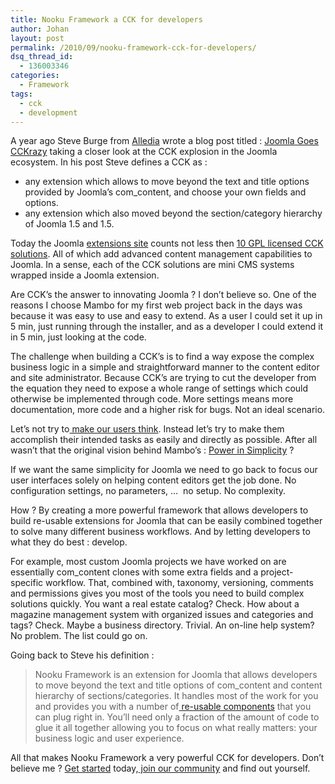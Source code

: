 ```yaml
---
title: Nooku Framework a CCK for developers
author: Johan
layout: post
permalink: /2010/09/nooku-framework-cck-for-developers/
dsq_thread_id:
  - 136003346
categories:
  - Framework
tags:
  - cck
  - development
---
```

A year ago Steve Burge from [Alledia][1] wrote a blog post titled : [Joomla Goes CCKrazy][2] taking a closer look at the CCK explosion in the Joomla ecosystem. In his post Steve defines a CCK as :

*   any extension which allows to move beyond the text and title options provided by Joomla&#8217;s com_content, and choose your own fields and options.
*   any extension which also moved beyond the section/category hierarchy of Joomla 1.5 and 1.5.

Today the Joomla [extensions site][3] counts not less then [10 GPL licensed CCK solutions][4]. All of which add advanced content management capabilities to Joomla. In a sense, each of the CCK solutions are mini CMS systems wrapped inside a Joomla extension.

Are CCK&#8217;s the answer to innovating Joomla ? I don&#8217;t believe so. One of the reasons I choose Mambo for my first web project back in the days was because it was easy to use and easy to extend. As a user I could set it up in 5 min, just running through the installer, and as a developer I could extend it in 5 min, just looking at the code.

<!--more-->

The challenge when building a CCK&#8217;s is to find a way expose the complex business logic in a simple and straightforward manner to the content editor and site administrator. Because CCK&#8217;s are trying to cut the developer from the equation they need to expose a whole range of settings which could otherwise be implemented through code. More settings means more documentation, more code and a higher risk for bugs. Not an ideal scenario.

Let&#8217;s not try to[ make our users think][5]. Instead let&#8217;s try to make them accomplish their intended tasks as easily and directly as possible. After all wasn&#8217;t that the original vision behind Mambo&#8217;s : [Power in Simplicity][6] ?

If we want the same simplicity for Joomla we need to go back to focus our user interfaces solely on helping content editors get the job done. No configuration settings, no parameters, …  no setup. No complexity.

How ? By creating a more powerful framework that allows developers to build re-usable extensions for Joomla that can be easily combined together to solve many different business workflows. And by letting developers to what they do best : develop.

For example, most custom Joomla projects we have worked on are essentially com_content clones with some extra fields and a project-specific workflow. That, combined with, taxonomy, versioning, comments and permissions gives you most of the tools you need to build complex solutions quickly. You want a real estate catalog? Check. How about a magazine management system with organized issues and categories and tags? Check. Maybe a business directory. Trivial. An on-line help system? No problem. The list could go on.

Going back to Steve his definition :

> Nooku Framework is an extension for Joomla that allows developers to move beyond the text and title options of com_content and content hierarchy of sections/categories. It handles most of the work for you and provides you with a number of[ re-usable components][7] that you can plug right in. You&#8217;ll need only a fraction of the amount of code to glue it all together allowing you to focus on what really matters: your business logic and user experience.

All that makes Nooku Framework a very powerful CCK for developers. Don&#8217;t believe me ? [Get started][8] today,[ join our community][9] and find out yourself.

 [1]: http://www.alledia.com
 [2]: http://www.alledia.com/blog/product-reviews/joomla-goes-cckrazy/
 [3]: http://extensions.joomla.org
 [4]: http://extensions.joomla.org/extensions/news-production/content-construction
 [5]: http://en.wikipedia.org/wiki/Don't_Make_Me_Think
 [6]: http://www.mamboserver.com/
 [7]: http://nooku.assembla.com/spaces/nooku-components/wiki
 [8]: http://www.nooku.org/framework.html
 [9]: http://www.nooku.org/framework/request.html